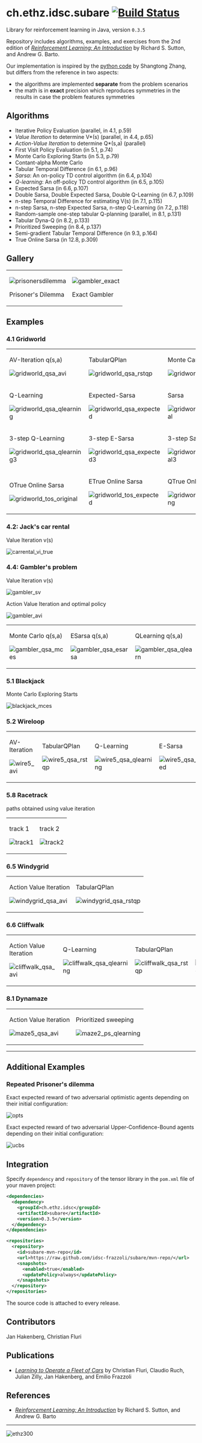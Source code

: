# ch.ethz.idsc.subare <a href="https://travis-ci.org/idsc-frazzoli/subare"><img src="https://travis-ci.org/idsc-frazzoli/subare.svg?branch=master" alt="Build Status"></a>

Library for reinforcement learning in Java, version `0.3.5`

Repository includes algorithms, examples, and exercises from the 2nd edition of [*Reinforcement Learning: An Introduction*](http://incompleteideas.net/book/the-book-2nd.html) by Richard S. Sutton, and Andrew G. Barto.

Our implementation is inspired by the
[python code](https://github.com/ShangtongZhang/reinforcement-learning-an-introduction)
by Shangtong Zhang, but differs from the reference in two aspects:

* the algorithms are implemented **separate** from the problem scenarios
* the math is in **exact** precision which reproduces symmetries in the results in case the problem features symmetries

## Algorithms

* Iterative Policy Evaluation (parallel, in 4.1, p.59)
* *Value Iteration* to determine V*(s) (parallel, in 4.4, p.65)
* *Action-Value Iteration* to determine Q*(s,a) (parallel)
* First Visit Policy Evaluation (in 5.1, p.74)
* Monte Carlo Exploring Starts (in 5.3, p.79)
* Contant-alpha Monte Carlo
* Tabular Temporal Difference (in 6.1, p.96)
* *Sarsa*: An on-policy TD control algorithm (in 6.4, p.104)
* *Q-learning*: An off-policy TD control algorithm (in 6.5, p.105)
* Expected Sarsa (in 6.6, p.107)
* Double Sarsa, Double Expected Sarsa, Double Q-Learning (in 6.7, p.109)
* n-step Temporal Difference for estimating V(s) (in 7.1, p.115)
* n-step Sarsa, n-step Expected Sarsa, n-step Q-Learning (in 7.2, p.118)
* Random-sample one-step tabular Q-planning (parallel, in 8.1, p.131)
* Tabular Dyna-Q (in 8.2, p.133)
* Prioritized Sweeping (in 8.4, p.137)
* Semi-gradient Tabular Temporal Difference (in 9.3, p.164)
* True Online Sarsa (in 12.8, p.309)

## Gallery

<table>
<tr>
<td>

![prisonersdilemma](https://user-images.githubusercontent.com/4012178/49791508-ed856500-fd30-11e8-960b-5a90f7ebb638.png)

Prisoner's Dilemma

<td>

![gambler_exact](https://user-images.githubusercontent.com/4012178/50052035-b7275b80-011d-11e9-8ea2-b466b90fb349.png)

Exact Gambler

</tr>
</table>

## Examples

### 4.1 Gridworld

<table><tr>

<td valign="top">

AV-Iteration q(s,a)

![gridworld_qsa_avi](https://cloud.githubusercontent.com/assets/4012178/26762465/36ac9224-4943-11e7-8fcb-d543d1766aa9.gif)

<td>

TabularQPlan

![gridworld_qsa_rstqp](https://cloud.githubusercontent.com/assets/4012178/26762466/36ae79a4-4943-11e7-9516-cdf8ca9d9c4f.gif)

<td>

Monte Carlo

![gridworld_qsa_mces](https://cloud.githubusercontent.com/assets/4012178/26762469/36af0784-4943-11e7-91ce-89f86afff7a2.gif)

</tr><tr>

<td>

Q-Learning

![gridworld_qsa_qlearning](https://cloud.githubusercontent.com/assets/4012178/26762470/36af4302-4943-11e7-8891-6fdaf95b912b.gif)

<td>

Expected-Sarsa

![gridworld_qsa_expected](https://cloud.githubusercontent.com/assets/4012178/26762468/36aedaac-4943-11e7-998d-df150fe0eca6.gif)

<td>

Sarsa

![gridworld_qsa_original](https://cloud.githubusercontent.com/assets/4012178/26762467/36ae8656-4943-11e7-8d9e-e17819c1e54b.gif)

</tr><tr>

<td>

3-step Q-Learning

![gridworld_qsa_qlearning3](https://user-images.githubusercontent.com/4012178/26866445-6aabcb88-4b61-11e7-8b04-b21613db2f65.gif)

<td>

3-step E-Sarsa

![gridworld_qsa_expected3](https://user-images.githubusercontent.com/4012178/26866446-6ad0e1ca-4b61-11e7-897f-2831e755844b.gif)

<td>

3-step Sarsa

![gridworld_qsa_original3](https://user-images.githubusercontent.com/4012178/26866447-6ad0ecec-4b61-11e7-88d2-bf6cba11c245.gif)

</tr><tr>

<td>

OTrue Online Sarsa

![gridworld_tos_original](https://user-images.githubusercontent.com/4012178/43031808-b40012b4-8ca9-11e8-9539-9fd66f9e8ba0.gif)

<td>

ETrue Online Sarsa

![gridworld_tos_expected](https://user-images.githubusercontent.com/4012178/43031809-b41b8558-8ca9-11e8-9c2c-0d514e7b1504.gif)

<td>

QTrue Online Sarsa

![gridworld_tos_qlearning](https://user-images.githubusercontent.com/4012178/43031807-b3e5f7a8-8ca9-11e8-8650-0d45638bfe5b.gif)

</tr></table>


### 4.2: Jack's car rental

Value Iteration v(s)

![carrental_vi_true](https://cloud.githubusercontent.com/assets/4012178/26762456/0d5439fe-4943-11e7-91a2-d0663484690c.gif)

### 4.4: Gambler's problem

Value Iteration v(s)

![gambler_sv](https://cloud.githubusercontent.com/assets/4012178/25566784/05d63bf0-2de1-11e7-88e8-a2c485071c38.png)

Action Value Iteration and optimal policy

![gambler_avi](https://cloud.githubusercontent.com/assets/4012178/26673482/5a11e616-46bd-11e7-8c52-376acac21fa8.gif)

<table><tr><td>

Monte Carlo q(s,a)

![gambler_qsa_mces](https://cloud.githubusercontent.com/assets/4012178/26284839/a05e8808-3e44-11e7-80a8-3fe1f9d38246.gif)

<td>

ESarsa q(s,a)

![gambler_qsa_esarsa](https://cloud.githubusercontent.com/assets/4012178/26284843/aa6db530-3e44-11e7-8907-a856c22df3b8.gif)

<td>

QLearning q(s,a)

![gambler_qsa_qlearn](https://cloud.githubusercontent.com/assets/4012178/26284846/b4ebbdea-3e44-11e7-8ae6-7768ff96dd22.gif)

</tr></table>


### 5.1 Blackjack

Monte Carlo Exploring Starts

![blackjack_mces](https://cloud.githubusercontent.com/assets/4012178/26628094/fef76442-45fc-11e7-84fb-1d2f5e9cb695.gif)

### 5.2 Wireloop

<table><tr><td>

AV-Iteration

![wire5_avi](https://cloud.githubusercontent.com/assets/4012178/26762420/588aeef0-4942-11e7-97bc-6b25ce4a20d9.gif)

<td>

TabularQPlan

![wire5_qsa_rstqp](https://cloud.githubusercontent.com/assets/4012178/26762437/cf460cbe-4942-11e7-8d5a-74af0157935d.gif)

<td>

Q-Learning

![wire5_qsa_qlearning](https://cloud.githubusercontent.com/assets/4012178/26762426/8aad7696-4942-11e7-89a6-d8279361c3eb.gif)

<td>

E-Sarsa

![wire5_qsa_expected](https://cloud.githubusercontent.com/assets/4012178/26762428/a330a17a-4942-11e7-9b8d-4d2bd5ab957a.gif)

<td>

Sarsa

![wire5_qsa_original](https://cloud.githubusercontent.com/assets/4012178/26762745/a247351c-4947-11e7-81b4-a5e810dd8661.gif)

<td>

Monte Carlo

![wire5_mces](https://cloud.githubusercontent.com/assets/4012178/26762436/bda3717c-4942-11e7-8339-b58b480cf69f.gif)

</tr></table>

### 5.8 Racetrack

paths obtained using value iteration

<table><tr><td valign="top">

track 1

![track1](https://cloud.githubusercontent.com/assets/4012178/26668651/01d5ff76-46ab-11e7-9332-7aadecd5923e.gif)

<td valign="top">

track 2

![track2](https://cloud.githubusercontent.com/assets/4012178/26668652/0417e402-46ab-11e7-884f-c95471775c9b.gif)

</tr></table>

### 6.5 Windygrid

<table><tr><td>

Action Value Iteration

![windygrid_qsa_avi](https://cloud.githubusercontent.com/assets/4012178/26816031/ebeebff2-4a8f-11e7-8bce-2d1dfa29a5a7.gif)

<td>

TabularQPlan

![windygrid_qsa_rstqp](https://cloud.githubusercontent.com/assets/4012178/26816030/ebee6f5c-4a8f-11e7-9416-37b2d30e178f.gif)

</tr></table>


### 6.6 Cliffwalk

<table><tr><td>

Action Value Iteration

![cliffwalk_qsa_avi](https://cloud.githubusercontent.com/assets/4012178/26815999/c1c86278-4a8f-11e7-834f-89a1b7df7001.gif)

<td>

Q-Learning

![cliffwalk_qsa_qlearning](https://cloud.githubusercontent.com/assets/4012178/26815998/c1c60776-4a8f-11e7-9437-65f151f3deb0.gif)

<td>

TabularQPlan

![cliffwalk_qsa_rstqp](https://cloud.githubusercontent.com/assets/4012178/26816000/c1c96880-4a8f-11e7-9f64-95768baebc10.gif)

<td>

Expected Sarsa

![cliffwalk_qsa_expected](https://cloud.githubusercontent.com/assets/4012178/26816002/c1cd225e-4a8f-11e7-8285-3682e4ba9268.gif)

</tr></table>


### 8.1 Dynamaze

<table><tr><td>

Action Value Iteration

![maze5_qsa_avi](https://user-images.githubusercontent.com/4012178/27436123-8b2578a6-575e-11e7-8edb-5ac41405f4da.gif)

<td>

Prioritized sweeping

![maze2_ps_qlearning](https://user-images.githubusercontent.com/4012178/27436055-4cd6ec42-575e-11e7-95bc-2708a2905822.gif)

</tr></table>

---

## Additional Examples

### Repeated Prisoner's dilemma

Exact expected reward of two adversarial optimistic agents depending on their initial configuration:

![opts](https://cloud.githubusercontent.com/assets/4012178/26301502/b8663886-3ee1-11e7-8b27-41e0c5a65b79.png)

Exact expected reward of two adversarial Upper-Confidence-Bound agents depending on their initial configuration:

![ucbs](https://cloud.githubusercontent.com/assets/4012178/26301526/c738ad1c-3ee1-11e7-9438-e928fc349868.png)

## Integration

Specify `dependency` and `repository` of the tensor library in the `pom.xml` file of your maven project:

```xml
<dependencies>
  <dependency>
    <groupId>ch.ethz.idsc</groupId>
    <artifactId>subare</artifactId>
    <version>0.3.5</version>
  </dependency>
</dependencies>

<repositories>
  <repository>
    <id>subare-mvn-repo</id>
    <url>https://raw.github.com/idsc-frazzoli/subare/mvn-repo/</url>
    <snapshots>
      <enabled>true</enabled>
      <updatePolicy>always</updatePolicy>
    </snapshots>
  </repository>
</repositories>
```
The source code is attached to every release.

## Contributors

Jan Hakenberg, Christian Fluri

## Publications

* [*Learning to Operate a Fleet of Cars*](https://www.research-collection.ethz.ch/handle/20.500.11850/304517)
by Christian Fluri, Claudio Ruch, Julian Zilly, Jan Hakenberg, and Emilio Frazzoli

## References

* [*Reinforcement Learning: An Introduction*](http://incompleteideas.net/book/the-book-2nd.html)
by Richard S. Sutton, and Andrew G. Barto

---

![ethz300](https://user-images.githubusercontent.com/4012178/45925071-bf9d3b00-bf0e-11e8-9d92-e30650fd6bf6.png)
